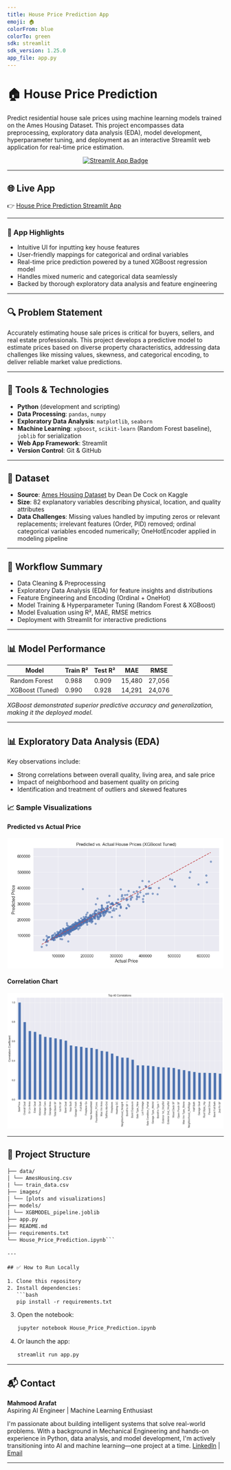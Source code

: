 ```yaml
---
title: House Price Prediction App  
emoji: 🏠  
colorFrom: blue  
colorTo: green  
sdk: streamlit  
sdk_version: 1.25.0  
app_file: app.py  
---
```


# 🏠 House Price Prediction

Predict residential house sale prices using machine learning models trained on the Ames Housing Dataset. This project encompasses data preprocessing, exploratory data analysis (EDA), model development, hyperparameter tuning, and deployment as an interactive Streamlit web application for real-time price estimation.

<p align="center"> <a href="https://your-deployment-url-here" target="_blank"> <img src="https://img.shields.io/badge/🚀%20Launch%20App-Streamlit-green?style=for-the-badge" alt="Streamlit App Badge"> </a> </p>

---

## 🌐 Live App

👉 [House Price Prediction Streamlit App](https://huggingface.co/spaces/arafatMahmood/House_Price_Prediction)  

---

### 🧠 App Highlights

- Intuitive UI for inputting key house features  
- User-friendly mappings for categorical and ordinal variables  
- Real-time price prediction powered by a tuned XGBoost regression model  
- Handles mixed numeric and categorical data seamlessly  
- Backed by thorough exploratory data analysis and feature engineering  

---

## 🔍 Problem Statement

Accurately estimating house sale prices is critical for buyers, sellers, and real estate professionals. This project develops a predictive model to estimate prices based on diverse property characteristics, addressing data challenges like missing values, skewness, and categorical encoding, to deliver reliable market value predictions.

---

## 🧰 Tools & Technologies

- **Python** (development and scripting)  
- **Data Processing**: `pandas`, `numpy`  
- **Exploratory Data Analysis**: `matplotlib`, `seaborn`  
- **Machine Learning**: `xgboost`, `scikit-learn` (Random Forest baseline), `joblib` for serialization  
- **Web App Framework**: Streamlit  
- **Version Control**: Git & GitHub  

---

## 📁 Dataset

- **Source**: [Ames Housing Dataset](https://www.kaggle.com/datasets/prevek18/ames-housing-dataset/data) by Dean De Cock on Kaggle  
- **Size**: 82 explanatory variables describing physical, location, and quality attributes  
- **Data Challenges**: Missing values handled by imputing zeros or relevant replacements; irrelevant features (Order, PID) removed; ordinal categorical variables encoded numerically; OneHotEncoder applied in modeling pipeline  

---

## 🔄 Workflow Summary

- Data Cleaning & Preprocessing  
- Exploratory Data Analysis (EDA) for feature insights and distributions  
- Feature Engineering and Encoding (Ordinal + OneHot)  
- Model Training & Hyperparameter Tuning (Random Forest & XGBoost)  
- Model Evaluation using R², MAE, RMSE metrics  
- Deployment with Streamlit for interactive predictions  

---

## 📊 Model Performance

| Model           | Train R² | Test R² | MAE      | RMSE     |
|-----------------|----------|---------|----------|----------|
| Random Forest   | 0.988    | 0.909   | 15,480   | 27,056   |
| XGBoost (Tuned) | 0.990    | 0.928   | 14,291   | 24,076   |

*XGBoost demonstrated superior predictive accuracy and generalization, making it the deployed model.*

---

## 📊 Exploratory Data Analysis (EDA)

Key observations include:  

- Strong correlations between overall quality, living area, and sale price  
- Impact of neighborhood and basement quality on pricing  
- Identification and treatment of outliers and skewed features  

### 📈 Sample Visualizations

#### Predicted vs Actual Price
![Predicted vs Actual Sale Price](images/Predicted_vs_Actual_Price.png)

#### Correlation Chart
![Correlation Chart](images/Correlation_BarChart.png)

---

## 📁 Project Structure
```
├── data/
│ └── AmesHousing.csv 
| └── train_data.csv 
├── images/
│ └── [plots and visualizations]
├── models/
│ └── XGBMODEL_pipeline.joblib 
├── app.py 
├── README.md
├── requirements.txt
└── House_Price_Prediction.ipynb```

---

## ✅ How to Run Locally

1. Clone this repository
2. Install dependencies:
   ```bash
   pip install -r requirements.txt
   ```
3. Open the notebook:
   ```bash
   jupyter notebook House_Price_Prediction.ipynb
   ```
4. Or launch the app:
   ```bash
   streamlit run app.py
   ```

---

## 📬 Contact

**Mahmood Arafat**  
Aspiring AI Engineer | Machine Learning Enthusiast

I'm passionate about building intelligent systems that solve real-world problems. With a background in Mechanical Engineering and hands-on experience in Python, data analysis, and model development, I'm actively transitioning into AI and machine learning—one project at a time.
[LinkedIn](https://www.linkedin.com/in/arafat-mahmood-3b0208213/) | [Email](Mahmoodarafat08@gmail.com)

---
